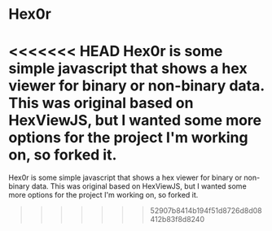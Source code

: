 Hex0r
=========

<<<<<<< HEAD
Hex0r is some simple javascript that shows a hex viewer for binary or non-binary data. This was original based on HexViewJS, but I wanted some more options
for the project I'm working on, so forked it.
=======
Hex0r is some simple javascript that shows a hex viewer for binary or non-binary data. This was original based on HexViewJS, but I wanted some more options for the project I'm working on, so forked it.

>>>>>>> 52907b8414b194f51d8726d8d08412b83f8d8240

